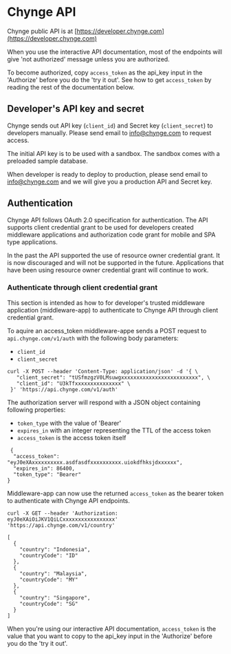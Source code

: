 # Chynge API

Chynge public API is at [https://developer.chynge.com](https://developer.chynge.com)

When you use the interactive API documentation, most of the endpoints will
give 'not authorized' message unless you are authorized.

To become authorized, copy `access_token` as the api_key input in the 'Authorize'
before you do the 'try it out'. See how to get `access_token` by reading the rest
of the documentation below.

## Developer's API key and secret

Chynge sends out API key (`client_id`) and Secret key (`client_secret`) to
developers manually. Please send email to info@chynge.com to request access.

The initial API key is to be used with a sandbox. The sandbox comes with a 
preloaded sample database.

When developer is ready to deploy to production, please send email
to info@chynge.com and we will give you a production API and Secret key.

## Authentication

Chynge API follows OAuth 2.0 specification for authentication. The API 
supports client credential grant to be used for developers created
middleware applications and authorization code grant for mobile and SPA
type applications.

In the past the API supported the use of resource owner credential grant.
It is now discouraged and will not be supported in the future. Applications
that have been using resource owner credential grant will continue to work.

### Authenticate through client credential grant

This section is intended as how to for developer's trusted middleware
application (middleware-app) to authenticate to Chynge API through client
credential grant.

To aquire an access_token middleware-appe sends a POST request to 
`api.chynge.com/v1/auth` with the following body parameters:
- `client_id`
- `client_secret`

```
curl -X POST --header 'Content-Type: application/json' -d '{ \ 
   "client_secret": "tUSfmzgzV0LMsuwgxxxxxxxxxxxxxxxxxxxxxxxxx", \ 
   "client_id": "U3kTfxxxxxxxxxxxxxxx" \ 
 }' 'https://api.chynge.com/v1/auth'
``` 

The authorization server will respond with a JSON object containing
following properties:
- `token_type` with the value of 'Bearer'
- `expires_in` with an integer representing the TTL of the access token
- `access_token` is the access token itself

```
 {
  "access_token": "eyJ0eXAxxxxxxxxxx.asdfasdfxxxxxxxxxx.uiokdfhksjdxxxxxx",
  "expires_in": 86400,
  "token_type": "Bearer"
}
```

Middleware-app can now use the returned `access_token` as the bearer token
to authenticate with Chynge API endpoints.

```
curl -X GET --header 'Authorization: eyJ0eXAiOiJKV1QiLCxxxxxxxxxxxxxxxxx' 'https://api.chynge.com/v1/country'
```

```
[
  {
    "country": "Indonesia",
    "countryCode": "ID"
  },
  {
    "country": "Malaysia",
    "countryCode": "MY"
  },
  {
    "country": "Singapore",
    "countryCode": "SG"
  }
]
```

When you're using our interactive API documentation, `access_token` is
the value that you want to copy to the api_key input in the 'Authorize'
before you do the 'try it out'.
